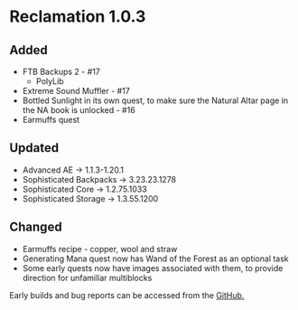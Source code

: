 # Reclamation 1.0.3

## Added
* FTB Backups 2 - #17
  * PolyLib
* Extreme Sound Muffler - #17
* Bottled Sunlight in its own quest, to make sure the Natural Altar page in the NA book is unlocked - #16
* Earmuffs quest

## Updated
* Advanced AE -> 1.1.3-1.20.1
* Sophisticated Backpacks -> 3.23.23.1278 
* Sophisticated Core -> 1.2.75.1033
* Sophisticated Storage -> 1.3.55.1200

## Changed
* Earmuffs recipe - copper, wool and straw
* Generating Mana quest now has Wand of the Forest as an optional task
* Some early quests now have images associated with them, to provide direction for unfamiliar multiblocks


Early builds and bug reports can be accessed from the [GitHub.](https://github.com/ACCBDD/reclamation-dev)